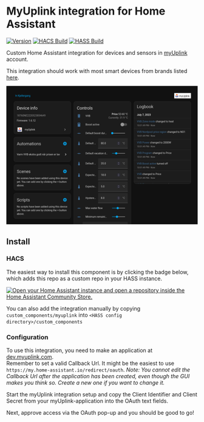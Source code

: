 # MyUplink integration for Home Assistant

[![Version](https://img.shields.io/github/v/release/jaroschek/home-assistant-myuplink?label=version)](https://github.com/jaroschek/home-assistant-myuplink/releases/latest)
[![HACS Build](https://github.com/jaroschek/home-assistant-myuplink/workflows/Validate%20for%20HACS/badge.svg)](https://github.com/jaroschek/home-assistant-myuplink/actions/workflows/hassfest.yaml)
[![HASS Build](https://github.com/jaroschek/home-assistant-myuplink/workflows/Validate%20with%20hassfest/badge.svg)](https://github.com/jaroschek/home-assistant-myuplink/actions/workflows/hacs.yaml)

Custom Home Assistant integration for devices and sensors in [myUplink](https://myuplink.com/) account.

This integration should work with most smart devices from brands listed [here](https://myuplink.com/legal/works-with/en).

![example view](example-device-view.png)

## Install
### HACS
The easiest way to install this component is by clicking the badge below, which adds this repo as a custom repo in your HASS instance.

[![Open your Home Assistant instance and open a repository inside the Home Assistant Community Store.](https://my.home-assistant.io/badges/hacs_repository.svg)](https://my.home-assistant.io/redirect/hacs_repository/?category=Integration&owner=jaroschek&repository=home-assistant-myuplink)

You can also add the integration manually by copying `custom_components/myuplink` into `<HASS config directory>/custom_components`
### Configuration

To use this integration, you need to make an application at [dev.myuplink.com](https://dev.myuplink.com/).  
Remember to set a valid Callback Url. It might be the easiest to use `https://my.home-assistant.io/redirect/oauth`.
_Note: You cannot edit the Callback Url after the application has been created, even though the GUI makes you think so. Create a new one if you want to change it._

Start the myUplink integration setup and copy the Client Identifier and Client Secret from your myUplink-application into the OAuth text fields.

Next, approve access via the OAuth pop-up and you should be good to go!
